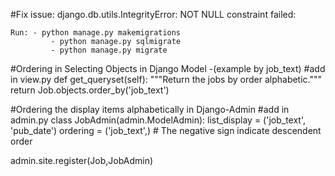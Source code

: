 #Fix issue: django.db.utils.IntegrityError: NOT NULL constraint failed:

	Run: - python manage.py makemigrations 
             - python manage.py sqlmigrate 
             - python manage.py migrate

#Ordering in Selecting Objects in Django Model -(example by job_text)
#add in view.py 
	def get_queryset(self):
        """Return the  jobs by order alphabetic."""
        return Job.objects.order_by('job_text')



#Ordering the display items alphabetically in Django-Admin
#add in admin.py
class JobAdmin(admin.ModelAdmin): 
  list_display = ('job_text', 'pub_date')
  ordering = ('job_text',) # The negative sign indicate descendent order
 
admin.site.register(Job,JobAdmin)
